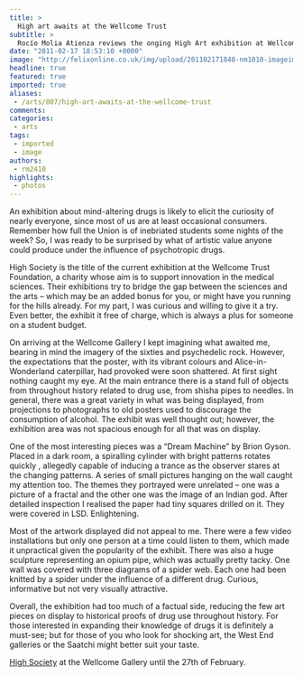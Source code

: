 ```yaml
---
title: >
  High art awaits at the Wellcome Trust
subtitle: >
  Rocío Molia Atienza reviews the onging High Art exhibition at Wellcome Gallery
date: "2011-02-17 18:53:10 +0000"
image: "http://felixonline.co.uk/img/upload/201102171848-nm1010-imageima.jpg"
headline: true
featured: true
imported: true
aliases:
 - /arts/807/high-art-awaits-at-the-wellcome-trust
comments:
categories:
 - arts
tags:
 - imported
 - image
authors:
 - rm2410
highlights:
 - photos
---
```


An exhibition about mind-altering drugs is likely to elicit the curiosity of nearly everyone, since most of us are at least occasional consumers. Remember how full the Union is of inebriated students some nights of the week? So, I was ready to be surprised by what of artistic value anyone could produce under the influence of psychotropic drugs.

High Society is the title of the current exhibition at the Wellcome Trust Foundation, a charity whose aim is to support innovation in the medical sciences. Their exhibitions try to bridge the gap between the sciences and the arts – which may be an added bonus for you, or might have you running for the hills already. For my part, I was curious and willing to give it a try. Even better, the exhibit it free of charge, which is always a plus for someone on a student budget.

On arriving at the Wellcome Gallery I kept imagining what awaited me, bearing in mind the imagery of the sixties and psychedelic rock. However, the expectations that the poster, with its vibrant colours and Alice-in-Wonderland caterpillar, had provoked were soon shattered. At first sight nothing caught my eye. At the main entrance there is a stand full of objects from throughout history related to drug use, from shisha pipes to needles. In general, there was a great variety in what was being displayed, from projections to photographs to old posters used to discourage the consumption of alcohol. The exhibit was well thought out; however, the exhibition area was not spacious enough for all that was on display.

One of the most interesting pieces was a “Dream Machine” by Brion Gyson. Placed in a dark room, a spiralling cylinder with bright patterns rotates quickly , allegedly capable of inducing a trance as the observer stares at the changing patterns. A series of small pictures hanging on the wall caught my attention too. The themes they portrayed were unrelated – one was a picture of a fractal and the other one was the image of an Indian god. After detailed inspection I realised the paper had tiny squares drilled on it. They were covered in LSD. Enlightening.

Most of the artwork displayed did not appeal to me. There were a few video installations but only one person at a time could listen to them, which made it unpractical given the popularity of the exhibit. There was also a huge sculpture representing an opium pipe, which was actually pretty tacky. One wall was covered with three diagrams of a spider web. Each one had been knitted by a spider under the influence of a different drug. Curious, informative but not very visually attractive.

Overall, the exhibition had too much of a factual side, reducing the few art pieces on display to historical proofs of drug use throughout history. For those interested in expanding their knowledge of drugs it is definitely a must-see; but for those of you who look for shocking art, the West End galleries or the Saatchi might better suit your taste.

[High Society](http://www.wellcomecollection.org/whats-on/exhibitions/high-society.aspx) at the Wellcome Gallery until the 27th of February.
